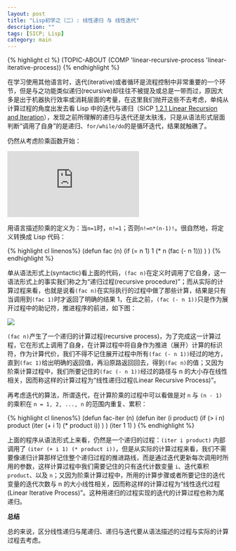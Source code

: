 ```yaml
---
layout: post
title: "Lisp初学之（二）: 线性递归 与 线性迭代"
description: ""
tags: [SICP; Lisp]
category: main
---
```


{% highlight cl %}
(TOPIC-ABOUT (COMP 'linear-recursive-process 'linear-iterative-process))
{% endhighlight %}

在学习使用其他语言时，迭代(iterative)或者循环是流程控制中非常重要的一个环节，但是与之功能类似递归(recursive)却往往不被提及或总是一带而过，原因大多是出于机器执行效率或消耗层面的考量，在这里我们抛开这些不去考虑，单纯从计算过程的角度出发去看 Lisp 中的迭代与递归（SICP [1.2.1  Linear Recursion and Iteration](http://sniky.github.io/extra/sicp/book-Z-H-11.html#%_sec_1.2.1)），发现之前所理解的递归与迭代还是太肤浅，只是从语法形式层面判断“调用了自身”的是递归、`for/while/do`的是循环迭代，结果就触礁了。

仍然从考虑阶乘函数开始：

![](http://latex.codecogs.com/svg.latex?n%21%20%3D%20n%20%5Ccdot%20%28n%20-%201%29%20%5Ccdot%20%28n%20-%202%29%20%5Ccdot%20%5Ccdot%20%5Ccdot%203%20%5Ccdot%202%5Ccdot%201)

用语言描述阶乘的定义为：当`n=1`时，`n!=1`；否则`n!=n*(n-1)!`。很自然地，将定义转换成 Lisp 代码：

{% highlight cl linenos%}
(defun fac (n)
	(if (= n 1)
		1
		(* n (fac (- n 1)))
	)
)
{% endhighlight %}

单从语法形式上(syntactic)看上面的代码，`(fac n)`在定义时调用了它自身，这一语法形式上的事实我们称之为“递归过程(recursive procedure)”；而从实际的计算过程来看，也就是说看`(fac n)`在实际执行的过程中做了那些计算，结果是只有当调用到`(fac 1)`时才返回了明确的结果 1，在此之前，`(fac (- n 1))`只是作为展开过程中的助记符，推进程序的前进，如下图：

![](http://sniky.github.io/extra/sicp/ch1-Z-G-7.gif)

`(fac n)`产生了一个递归的计算过程(recursive process)，为了完成这一计算过程，它在形式上调用了自身，在计算过程中将自身作为推进（展开）计算的标识符，作为计算代价，我们不得不记住展开过程中所有`(fac (- n 1))`经过的地方，直到`(fac 1)`给出明确的返回值，再沿原路返回回去，得到`(fac n)`的值；又因为阶乘计算过程中，我们所要记住的`(fac (- n 1))`经过的路径与 n 的大小存在线性相关，因而称这样的计算过程为“<span class='emp'>线性递归过程(Linear Recursive Process)</span>”。

再考虑迭代的算法，所谓迭代，在计算阶乘的过程中可以看做是对 `n` 与 `(n - 1)` 的乘积在 `n = 1, 2, ..., n` 的范围内重复、累积：

{% highlight cl linenos%}
(defun fac-iter (n)
	(defun iter (i product)
		(if (> i n)
			product
			(iter (+ i 1) (* product i))
		)
	)
	(iter 1 1)
)
{% endhighlight %}

上面的程序从语法形式上来看，仍然是一个递归的过程：`(iter i product)` 内部调用了 `(iter (+ i 1) (* product i))`，但是从实际的计算过程来看，我们不需要像递归计算那样记住整个递归过程的推进路线，而是通过迭代更新每次调用时所用的参数，这样计算过程中我们需要记住的只有迭代计数变量 `i`、迭代乘积 `product`、以及 `n`；又因为阶乘计算过程中，所用的计算步骤或者所要记住的迭代变量的迭代次数与 n 的大小线性相关，因而称这样的计算过程为“<span class="emp">线性迭代过程(Linear Iterative Process)</span>”。这种用递归的过程实现的迭代的计算过程也称为<span class="emp">尾递归</span>。

**总结**

总的来说，区分线性递归与尾递归、递归与迭代要从语法描述的过程与实际的计算过程去考虑。
